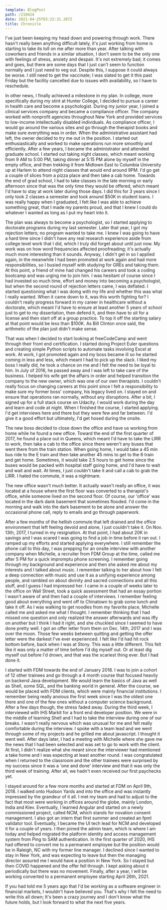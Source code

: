 ```yaml
---
template: BlogPost
path: /210424
date: 2021-04-25T03:22:31.207Z
title: Chronicle
---
```

I've just been keeping my head down and powering through work.  There hasn't really been anything difficult lately, it's just working from home is starting to take its toll on me after more than year.  After talking with coworkers and friends in a similar situation, I don't seem to be the only one with feelings of stress, anxiety and despair.  It's not extremely bad; it comes and goes, but there are some days that I just can't seem to function normally and I just need to veg out.  Despite this, I suppose it could always be worse.  I still need to get the vaccinate; I was slated to get it this past Friday but the facility cancelled due to issues with availability, so I have to reschedule.

In other news, I finally achieved a milestone in my plan.  In college, more specifically during my stint at Hunter College, I decided to pursue a career in health care and become a psychologist.  During my junior year, I joined a clinical services company and became a compliance officer.  The company worked with nonprofit agencies throughout New York and provided services to low-income intellectually disabled individuals.  As compliance officer, I would go around the various sites and go through the therapist books and make sure everything was in order.  When the administrative assistant had left, the owner decided to try me out in the position.  I started out enthusiastically and worked to make operations run more smoothly and efficiently.  After a few years, I became the administrator and attended graduate school.  I started out taking night classes, which meant working from 9 AM to 5:00 PM, taking dinner at 5:15 PM alone by myself in the empty office, and then trekking it from Midtown East to Columbia University up at Harlem to attend night classes that would end around 9PM.  I'd go get a couple of slices from a pizza place and then take a cab home.  Towards the end of grad school, I had to take classes in the late morning or early afternoon since that was the only time they would be offered, which meant I'd have to stay at work later during those days.  I did this for 3 years since I only took 2 classes a semester and took around $50K in student loans.  I was really happy when I graduated, I felt like I was able to achieve something great, that I made my parents proud, and that I knew I could do whatever I wanted as long as I put my heart into it.  

The plan was always to become a psychologist, so I started applying to doctorate programs during my last semester.  Later that year, I got my rejection letters; no program wanted to take me.  I knew I was going to have a hard time since I didn't have any real research experience aside from college level work that I did, which I truly did forget about until just now.  My work was on how word frequencies affected proofreading; it's actually much more interesting than it sounds.  Anyway, I didn't get in so I applied again, in the meanwhile I had been promoted at work again and had more responsibilities, so I busied myself with studying for GREs and taking them.  At this point, a friend of mine had changed his careers and took a coding bootcamp and was urging me to join him.  I was hesitant of course since I had invested so much time, effort and money into becoming a psychologist, but when the second round of rejection letters came, I was deflated.  I started questioning what I was doing with my life and whether this was what I really wanted.  When it came down to it, was this worth fighting for?  I couldn't really progress forward in my career in healthcare without a doctorate, which meant I'd have to ensure at least another 5 years of school just to get to my dissertation, then defend it, and then have to sit for a license and then start off at a group practice.  To top it off the starting salary at that point would be less than $100K.  As Bill Clinton once said, the arithmetic of the plan just didn't make sense.

That was when I decided to start looking at freeCodeCamp and went through their front end certification. I started doing Project Euler questions and creating simple Python scripts to automate tasks involving Excel at work.  At work, I got promoted again and my boss became ill so he started coming in less and less, which meant I had to pick up the slack.  I liked my boss I really did, he took a chance on me and I felt the need to be loyal to him.  In July of 2016, he passed away and I was left to take care of the business.  I helped his wife get the affairs in order and helped transition the company to the new owner, which was one of our own therapists.  I couldn't really focus on changing careers at this point since I felt a responsibility to make sure my former boss' company, his legacy lived on.  I stayed on and ensure that operations ran normally, without any disruptions. After a bit, I signed up for a full stack course on Udacity.  I would work during the day and learn and code at night.  When I finished the course, I started applying.  I'd get interviews here and there but they were few and far between.  I'd give it a good effort but ultimately, I'd get hosed during the onsite. 

The new boss decided to close down the office and have us working from home while he found a new office.  Toward the end of the first quarter of 2017, he found a place out in Queens, which meant I'd have to take the LIRR to work, then take a cab to the office since there weren't any buses that went there from the train station.  When going home, I would take a 45 min bus ride to the E train and then take another 45 mins to get to the 6 train and get home.  Sometimes, it would take 2.5 hours to get home since the buses would be packed with hospital staff going home, and I'd have to wait and wait and wait.  At times, I just couldn't take it and call a cab to grab the LIRR.        I hated the commute, it was a nightmare.

The new office wasn't much better.  It actually wasn't really an office, it was located at a house where the first floor was converted to a therapist's office, while someone lived on the second floor.  Of course, our 'office' was located in the dark dank basement that sometimes flooded.  I'd come in the morning and walk into the dark basement to be alone and answer the occasional phone call, reply to emails and go through paperwork. 

After a few months of the hellish commute that left drained and the office environment that left feeling devoid and alone, I just couldn't take it.  On Nov. 13th, 2017, I turned in my resignation.  At that point, I had about 20K in savings and I was scared I was going to find a job in time before it ran out.  I ramped up my efforts and started applying everywhere.  I still remember the phone call to this day, I was prepping for an onsite interview with another company when Michelle, a recruiter from FDM Group at the time, called me after 5 PM for a quick impromptu phone screening.  I remember going through my background and experience and then she asked me about my interests and I talked about music.  I remember talking to her about how I felt a deep connection with music and use it as a unifying experience among people, and rambled on about divinity and sacred connections and all this stuff, and I guess I had impressed her.  I came in a couple of weeks later to the office on Wall Street, took a quick assessment that had an essay portion I wasn't aware of and then had a couple of interviews.  I remember feeling good about everything and went off to Chinatown to grab some lunch and take it off.  As I was walking to get noodles from my favorite place, Michelle called me and asked me what I thought.  I remember thinking that I had missed one question and only realized the answer afterwards and was iffy on another but I think I had it right, and she chuckled since I seemed to have done pretty well.  I got an offer letter from them on Dec. 14th, 2017 and I was over the moon.  Those few weeks between quitting and getting the offer letter were the darkest I've ever experienced.  I felt like I'd had hit rock bottom before, back when I was at Stony.  This was a little different.  This felt like it was only a matter of time before I'd dig myself out.  Or at least dig myself out before I'd drown, and that was the scariest thing ever.  But I had done it.

I started with FDM towards the end of January 2018.  I was to join a cohort of 12 other trainees and go through a 4 month course that focused heavily on backend Java development.  We would learn the basics of Java as well as Shell, some SQL, and the banking world in general.  After the course, we would be placed with FDM clients, which were mainly financial institutions.  I remember being really anxious the first week since I was the oldest one there and one of the few ones without a computer science background.  After a few days though, the stress faded away.  During the third week, I interviewed with IHS Markit for a front end developer position.  We were in the middle of learning Shell and I had to take the interview during one of our breaks.  I wasn't really nervous which was unusual for me and felt really comfortable during the interview.  I spoke with a team lead and we went through some of my projects and he grilled me about javascript.  I thought it went well.  After days later, I had a meeting with Michelle where she gave me the news that I had been selected and was set to go to work with the client.  At first, I didn't realize what she meant since the interviewer had mentioned a take home and I was expecting at least another round.  I was congratulated when I returned to the classroom and the other trainees were surprised by my success since it was a 'one and done' interview and that it was only the third week of training.  After all, we hadn't even received our first paychecks yet.  

I stayed around for a few more months and started at FDM on April 9th, 2018.  I walked onto Hudson Yards and into the office and was instantly impressed by the grandeur of it all.  I met my team and had to adjust to the fact that most were working in offices around the globe, mainly London, India and Kiev.  Eventually, I learned Angular and started on a newly commissioned project, called NCM, which stands for novation consent management.  I also got an intern that first summer and created an fpml validator tool.  Eventually, I became the UI tech lead for NCM and developed it for a couple of years.  I then joined the admin team, which is where I am today and helped migrated the platform identity and access management system from Ping to SAM authentication.  In the first quarter of 2020, IHS had offered to convert me to a permanent employee but the position would be in Raleigh, NC with my former line manager.  I declined since I wanted to stay in New York, and was expecting to leave but then the managing director assured me I would have a position in New York. So I stayed but then COVID happened and the offer fell through.  I kept asking about it periodically but there was no movement.  Finally, after a year, I will be working converted to a permanent employee starting April 26th, 2021.

If you had told me 5 years ago that I'd be working as a software engineer in financial markets, I wouldn't have believed you.  That's why I felt the need to write this all down; It's been a crazy journey and I don't know what the future holds, but I look forward to what the next five years.